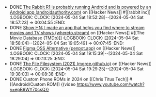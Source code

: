 - DONE [The Rabbit R1 is probably running Android and is powered by an Android app (androidauthority.com)](https://news.ycombinator.com/item?id=40217453) on [[Hacker News]] #[[rabbit inc]]
  :LOGBOOK:
  CLOCK: [2024-05-04 Sat 18:52:28]--[2024-05-04 Sat 18:57:23] => 00:04:55
  :END:
- DONE [Show HN: I made an app that helps you find where to stream movies and TV shows (whereto.stream)](https://news.ycombinator.com/item?id=40213562) on [[Hacker News]] #[[The Movie Database (TMDb)]]
  :LOGBOOK:
  CLOCK: [2024-05-04 Sat 18:58:04]--[2024-05-04 Sat 19:05:49] => 00:07:45
  :END:
- DONE [Figma OSS Alternative (penpot.app)](https://news.ycombinator.com/item?id=40218463) on [[Hacker News]]
  :LOGBOOK:
  CLOCK: [2024-05-04 Sat 19:15:39]--[2024-05-04 Sat 19:29:04] => 00:13:25
  :END:
- DONE [The File Filesystem (2021) (mgree.github.io)](https://news.ycombinator.com/item?id=40213731) on [[Hacker News]]
  :LOGBOOK:
  CLOCK: [2024-05-04 Sat 19:29:25]--[2024-05-04 Sat 19:38:03] => 00:08:38
  :END:
- DONE Custom Phone ROMs in 2024 on [[Chris Titus Tech]] #[[Android/Custom ROM]]
  {{video https://www.youtube.com/watch?v=epB9WY70csQ}}